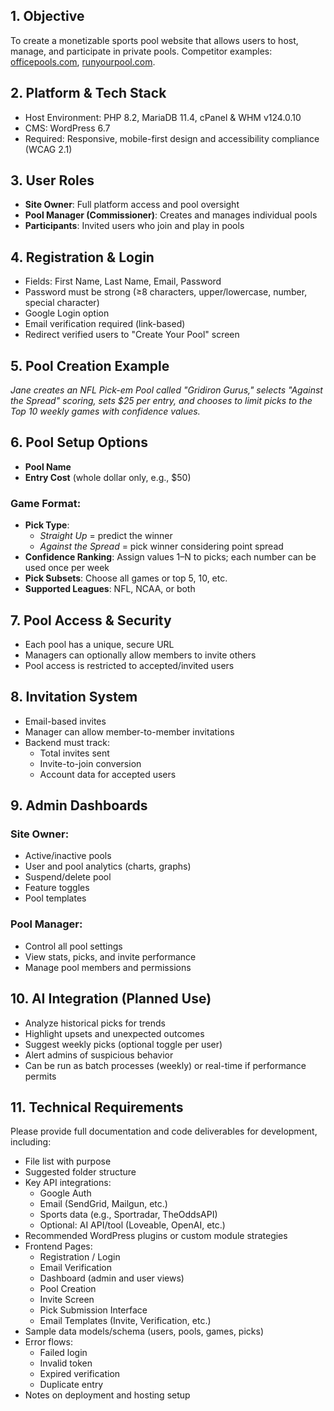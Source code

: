 ## 1. Objective
To create a monetizable sports pool website that allows users to host, manage, and participate in private pools. Competitor examples: [officepools.com](https://www.officepools.com), [runyourpool.com](https://www.runyourpool.com).

## 2. Platform & Tech Stack
- Host Environment: PHP 8.2, MariaDB 11.4, cPanel & WHM v124.0.10
- CMS: WordPress 6.7
- Required: Responsive, mobile-first design and accessibility compliance (WCAG 2.1)

## 3. User Roles
- **Site Owner**: Full platform access and pool oversight
- **Pool Manager (Commissioner)**: Creates and manages individual pools
- **Participants**: Invited users who join and play in pools

## 4. Registration & Login
- Fields: First Name, Last Name, Email, Password
- Password must be strong (≥8 characters, upper/lowercase, number, special character)
- Google Login option
- Email verification required (link-based)
- Redirect verified users to "Create Your Pool" screen

## 5. Pool Creation Example
*Jane creates an NFL Pick-em Pool called "Gridiron Gurus," selects "Against the Spread" scoring, sets $25 per entry, and chooses to limit picks to the Top 10 weekly games with confidence values.*

## 6. Pool Setup Options
- **Pool Name**
- **Entry Cost** (whole dollar only, e.g., $50)

### Game Format:
- **Pick Type**: 
  - *Straight Up* = predict the winner
  - *Against the Spread* = pick winner considering point spread
- **Confidence Ranking**: Assign values 1–N to picks; each number can be used once per week
- **Pick Subsets**: Choose all games or top 5, 10, etc.
- **Supported Leagues**: NFL, NCAA, or both

## 7. Pool Access & Security
- Each pool has a unique, secure URL
- Managers can optionally allow members to invite others
- Pool access is restricted to accepted/invited users

## 8. Invitation System
- Email-based invites
- Manager can allow member-to-member invitations
- Backend must track:
  - Total invites sent
  - Invite-to-join conversion
  - Account data for accepted users

## 9. Admin Dashboards
### Site Owner:
- Active/inactive pools
- User and pool analytics (charts, graphs)
- Suspend/delete pool
- Feature toggles
- Pool templates

### Pool Manager:
- Control all pool settings
- View stats, picks, and invite performance
- Manage pool members and permissions

## 10. AI Integration (Planned Use)
- Analyze historical picks for trends
- Highlight upsets and unexpected outcomes
- Suggest weekly picks (optional toggle per user)
- Alert admins of suspicious behavior
- Can be run as batch processes (weekly) or real-time if performance permits

## 11. Technical Requirements
Please provide full documentation and code deliverables for development, including:

- File list with purpose
- Suggested folder structure
- Key API integrations:
  - Google Auth
  - Email (SendGrid, Mailgun, etc.)
  - Sports data (e.g., Sportradar, TheOddsAPI)
  - Optional: AI API/tool (Loveable, OpenAI, etc.)
- Recommended WordPress plugins or custom module strategies
- Frontend Pages:
  - Registration / Login
  - Email Verification
  - Dashboard (admin and user views)
  - Pool Creation
  - Invite Screen
  - Pick Submission Interface
  - Email Templates (Invite, Verification, etc.)
- Sample data models/schema (users, pools, games, picks)
- Error flows:
  - Failed login
  - Invalid token
  - Expired verification
  - Duplicate entry
- Notes on deployment and hosting setup
